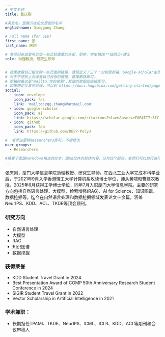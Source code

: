 ```yaml
---
# 中文名称
title: 张庆刚

#英文名，是展示在论文里面的名字
englishname: Qinggang Zhang

# Full name (for SEO)
first_name: 张
last_name: 庆刚

# 老师们在这里可以填一些比较重要的头衔、职称，学生填20**级硕士/博士
role: 助理教授、研究生导师


# 这里放跟自己相关的一些页面的链接，我预定义了三个：分别是邮箱、Google-scholar主页和github主页
# 对于不想放上去或者自己没有的链接，直接删除即可。
# 邮箱的格式是'mailto:你的邮箱',其他的放相应链接即可。
# 如果想定义其他链接，可以到 https://docs.hugoblox.com/getting-started/page-builder/#icons 上去找图标，或者直接放在下面的详细介绍上
social:
  - icon: envelope
    icon_pack: fas
    link: 'mailto:zqg.zhang@hotmail.com'
  - icon: google-scholar
    icon_pack: ai
    link: https://scholar.google.com/citations?hl=en&user=eF8PATI7r3IC
  - icon: github
    icon_pack: fab
    link: https://github.com/DEEP-PolyU

#  老师这里填Researchers即可，不用修改
user_groups:
  - Researchers

#接着下面是markdown格式的文本，是md文件的具体内容，分为四个部分，老师们可以自行进行修改、删减和添加
---
```

<!-- 以下内容一定要遵循markdown语法 -->
<!-- ###代表的是以三级标题的形式展示后面的文本，* 代表以列表的形式展示后面的文本-->


<!-- 老师的简要介绍 -->
张庆刚，厦门大学信息学院助理教授、研究生导师。在西北工业大学完成本科学业后，于2021年9月入学香港理工大学计算机系攻读博士学位，师从黄啸和曹建农教授。2025年6月获得工学博士学位，同年7月入职厦门大学信息学院。主要的研究方向包括自然语言处理、大模型、检索增强(RAG)、AI for Science、知识图谱、数据挖掘等。迄今在自然语言处理和数据挖掘领域发表论文十余篇，涵盖NeurIPS、KDD、ACL、TKDE等顶会顶刊。

### 研究方向
* 自然语言处理
* 大模型
* RAG
* 知识图谱
* 数据挖掘

### 获得荣誉
* KDD Student Travel Grant in 2024
* Best Presentation Award of COMP 50th Anniversary Research Student Conference in 2024
* SIGIR Student Travel Grant in 2022
* Vector Scholarship in Artificial Intelligence in 2021

### 学术兼职：
* 长期担任TPAMI、TKDE、NeurIPS、ICML、ICLR、KDD、ACL等期刊和会议审稿人

